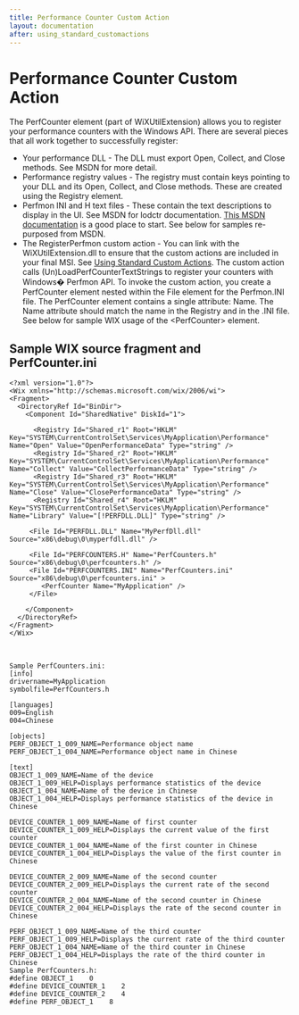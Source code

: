 ```yaml
---
title: Performance Counter Custom Action
layout: documentation
after: using_standard_customactions
---
```

# Performance Counter Custom Action

The PerfCounter element (part of WiXUtilExtension) allows you to register your performance counters with the Windows API. There are several pieces that all work together to successfully register:

* Your performance DLL - The DLL must export Open, Collect, and Close methods. See MSDN for more detail.
* Performance registry values - The registry must contain keys pointing to your DLL and its Open, Collect, and Close methods. These are created using the Registry element.
* Perfmon INI and H text files - These contain the text descriptions to display in the UI. See MSDN for lodctr documentation. <a href='http://msdn2.microsoft.com/library/aa371878.aspx' target="_blank">This MSDN documentation</a> is a good place to start. See below for samples re-purposed from MSDN.
* The RegisterPerfmon custom action - You can link with the WiXUtilExtension.dll to ensure that the custom actions are included in your final MSI. See [Using Standard Custom Actions](using_standard_customactions.html). The custom action calls (Un)LoadPerfCounterTextStrings to register your counters with Windows&#65533; Perfmon API. To invoke the custom action, you create a PerfCounter element nested within the File element for the Perfmon.INI file. The PerfCounter element contains a single attribute: Name. The Name attribute should match the name in the Registry and in the .INI file. See below for sample WIX usage of the &lt;PerfCounter&gt; element.

## Sample WIX source fragment and PerfCounter.ini
    <?xml version="1.0"?>
    <Wix xmlns="http://schemas.microsoft.com/wix/2006/wi">
    <Fragment>
      <DirectoryRef Id="BinDir">
        <Component Id="SharedNative" DiskId="1">
    
          <Registry Id="Shared_r1" Root="HKLM" Key="SYSTEM\CurrentControlSet\Services\MyApplication\Performance" Name="Open" Value="OpenPerformanceData" Type="string" />
          <Registry Id="Shared_r2" Root="HKLM" Key="SYSTEM\CurrentControlSet\Services\MyApplication\Performance" Name="Collect" Value="CollectPerformanceData" Type="string" />
          <Registry Id="Shared_r3" Root="HKLM" Key="SYSTEM\CurrentControlSet\Services\MyApplication\Performance" Name="Close" Value="ClosePerformanceData" Type="string" />
          <Registry Id="Shared_r4" Root="HKLM" Key="SYSTEM\CurrentControlSet\Services\MyApplication\Performance" Name="Library" Value="[!PERFDLL.DLL]" Type="string" />
    
         <File Id="PERFDLL.DLL" Name="MyPerfDll.dll" Source="x86\debug\0\myperfdll.dll" />
    
         <File Id="PERFCOUNTERS.H" Name="PerfCounters.h" Source="x86\debug\0\perfcounters.h" />
         <File Id="PERFCOUNTERS.INI" Name="PerfCounters.ini" Source="x86\debug\0\perfcounters.ini" >
            <PerfCounter Name="MyApplication" />
         </File>
    
        </Component>
      </DirectoryRef>
    </Fragment>
    </Wix>

&nbsp;  

    Sample PerfCounters.ini:
    [info]
    drivername=MyApplication
    symbolfile=PerfCounters.h
    
    [languages] 
    009=English
    004=Chinese
    
    [objects]
    PERF_OBJECT_1_009_NAME=Performance object name
    PERF_OBJECT_1_004_NAME=Performance object name in Chinese
    
    [text]
    OBJECT_1_009_NAME=Name of the device
    OBJECT_1_009_HELP=Displays performance statistics of the device
    OBJECT_1_004_NAME=Name of the device in Chinese
    OBJECT_1_004_HELP=Displays performance statistics of the device in Chinese
    
    DEVICE_COUNTER_1_009_NAME=Name of first counter
    DEVICE_COUNTER_1_009_HELP=Displays the current value of the first counter
    DEVICE_COUNTER_1_004_NAME=Name of the first counter in Chinese
    DEVICE_COUNTER_1_004_HELP=Displays the value of the first counter in Chinese
    
    DEVICE_COUNTER_2_009_NAME=Name of the second counter
    DEVICE_COUNTER_2_009_HELP=Displays the current rate of the second counter
    DEVICE_COUNTER_2_004_NAME=Name of the second counter in Chinese
    DEVICE_COUNTER_2_004_HELP=Displays the rate of the second counter in Chinese
    
    PERF_OBJECT_1_009_NAME=Name of the third counter
    PERF_OBJECT_1_009_HELP=Displays the current rate of the third counter
    PERF_OBJECT_1_004_NAME=Name of the third counter in Chinese
    PERF_OBJECT_1_004_HELP=Displays the rate of the third counter in Chinese
    Sample PerfCounters.h:
    #define OBJECT_1    0
    #define DEVICE_COUNTER_1    2
    #define DEVICE_COUNTER_2    4
    #define PERF_OBJECT_1    8
